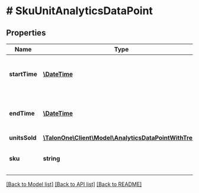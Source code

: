 # # SkuUnitAnalyticsDataPoint

## Properties

Name | Type | Description | Notes
------------ | ------------- | ------------- | -------------
**startTime** | [**\DateTime**](\DateTime.md) | The start of the aggregation time frame in UTC. | 
**endTime** | [**\DateTime**](\DateTime.md) | The end of the aggregation time frame in UTC. | 
**unitsSold** | [**\TalonOne\Client\Model\AnalyticsDataPointWithTrend**](AnalyticsDataPointWithTrend.md) |  | 
**sku** | **string** | The SKU linked to the application. | 

[[Back to Model list]](../../README.md#documentation-for-models) [[Back to API list]](../../README.md#documentation-for-api-endpoints) [[Back to README]](../../README.md)


